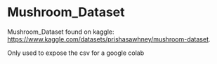 # Mushroom_Dataset
Mushroom_Dataset found on kaggle: https://www.kaggle.com/datasets/prishasawhney/mushroom-dataset.

Only used to expose the csv for a google colab

